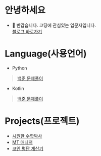 # 안녕하세요
- 👋 반갑습니다. 코딩에 관심있는 입문자입니다.  
[블로그 바로가기](https://blog.naver.com/jmseb3)  
# Language(사용언어)  
- Python  
> [백준 문제풀이](https://github.com/jmseb3/bakjoon)  
- Kotlin
> [백준 문제풀이](https://github.com/jmseb3/backjoon_kt)  
# Projects(프로젝트)
- [시원한 수학박사](https://github.com/jmseb3/app_watermelon)
- [MT 매니저](https://github.com/jmseb3/app_mt_manager)
- [코인 평단 계산기](https://github.com/jmseb3/app_coin)
